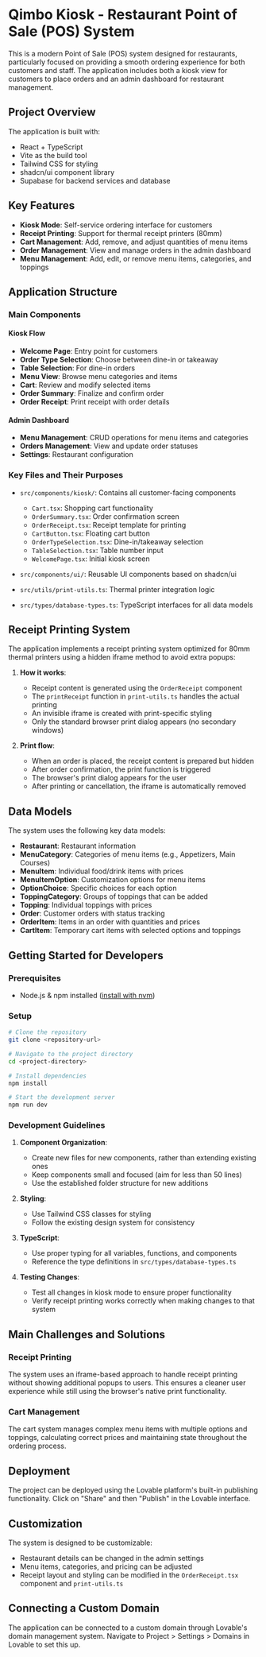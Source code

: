 
# Qimbo Kiosk - Restaurant Point of Sale (POS) System

This is a modern Point of Sale (POS) system designed for restaurants, particularly focused on providing a smooth ordering experience for both customers and staff. The application includes both a kiosk view for customers to place orders and an admin dashboard for restaurant management.

## Project Overview

The application is built with:
- React + TypeScript
- Vite as the build tool
- Tailwind CSS for styling
- shadcn/ui component library
- Supabase for backend services and database

## Key Features

- **Kiosk Mode**: Self-service ordering interface for customers
- **Receipt Printing**: Support for thermal receipt printers (80mm)
- **Cart Management**: Add, remove, and adjust quantities of menu items
- **Order Management**: View and manage orders in the admin dashboard
- **Menu Management**: Add, edit, or remove menu items, categories, and toppings

## Application Structure

### Main Components

#### Kiosk Flow
- **Welcome Page**: Entry point for customers
- **Order Type Selection**: Choose between dine-in or takeaway
- **Table Selection**: For dine-in orders
- **Menu View**: Browse menu categories and items
- **Cart**: Review and modify selected items
- **Order Summary**: Finalize and confirm order
- **Order Receipt**: Print receipt with order details

#### Admin Dashboard
- **Menu Management**: CRUD operations for menu items and categories
- **Orders Management**: View and update order statuses
- **Settings**: Restaurant configuration

### Key Files and Their Purposes

- `src/components/kiosk/`: Contains all customer-facing components
  - `Cart.tsx`: Shopping cart functionality
  - `OrderSummary.tsx`: Order confirmation screen
  - `OrderReceipt.tsx`: Receipt template for printing
  - `CartButton.tsx`: Floating cart button
  - `OrderTypeSelection.tsx`: Dine-in/takeaway selection
  - `TableSelection.tsx`: Table number input
  - `WelcomePage.tsx`: Initial kiosk screen

- `src/components/ui/`: Reusable UI components based on shadcn/ui

- `src/utils/print-utils.ts`: Thermal printer integration logic

- `src/types/database-types.ts`: TypeScript interfaces for all data models

## Receipt Printing System

The application implements a receipt printing system optimized for 80mm thermal printers using a hidden iframe method to avoid extra popups:

1. **How it works**:
   - Receipt content is generated using the `OrderReceipt` component
   - The `printReceipt` function in `print-utils.ts` handles the actual printing
   - An invisible iframe is created with print-specific styling
   - Only the standard browser print dialog appears (no secondary windows)

2. **Print flow**:
   - When an order is placed, the receipt content is prepared but hidden
   - After order confirmation, the print function is triggered
   - The browser's print dialog appears for the user
   - After printing or cancellation, the iframe is automatically removed

## Data Models

The system uses the following key data models:

- **Restaurant**: Restaurant information
- **MenuCategory**: Categories of menu items (e.g., Appetizers, Main Courses)
- **MenuItem**: Individual food/drink items with prices
- **MenuItemOption**: Customization options for menu items
- **OptionChoice**: Specific choices for each option
- **ToppingCategory**: Groups of toppings that can be added
- **Topping**: Individual toppings with prices
- **Order**: Customer orders with status tracking
- **OrderItem**: Items in an order with quantities and prices
- **CartItem**: Temporary cart items with selected options and toppings

## Getting Started for Developers

### Prerequisites
- Node.js & npm installed ([install with nvm](https://github.com/nvm-sh/nvm#installing-and-updating))

### Setup
```bash
# Clone the repository
git clone <repository-url>

# Navigate to the project directory
cd <project-directory>

# Install dependencies
npm install

# Start the development server
npm run dev
```

### Development Guidelines

1. **Component Organization**:
   - Create new files for new components, rather than extending existing ones
   - Keep components small and focused (aim for less than 50 lines)
   - Use the established folder structure for new additions

2. **Styling**:
   - Use Tailwind CSS classes for styling
   - Follow the existing design system for consistency

3. **TypeScript**:
   - Use proper typing for all variables, functions, and components
   - Reference the type definitions in `src/types/database-types.ts`

4. **Testing Changes**:
   - Test all changes in kiosk mode to ensure proper functionality
   - Verify receipt printing works correctly when making changes to that system

## Main Challenges and Solutions

### Receipt Printing
The system uses an iframe-based approach to handle receipt printing without showing additional popups to users. This ensures a cleaner user experience while still using the browser's native print functionality.

### Cart Management
The cart system manages complex menu items with multiple options and toppings, calculating correct prices and maintaining state throughout the ordering process.

## Deployment

The project can be deployed using the Lovable platform's built-in publishing functionality. Click on "Share" and then "Publish" in the Lovable interface.

## Customization

The system is designed to be customizable:
- Restaurant details can be changed in the admin settings
- Menu items, categories, and pricing can be adjusted
- Receipt layout and styling can be modified in the `OrderReceipt.tsx` component and `print-utils.ts`

## Connecting a Custom Domain

The application can be connected to a custom domain through Lovable's domain management system. Navigate to Project > Settings > Domains in Lovable to set this up.

